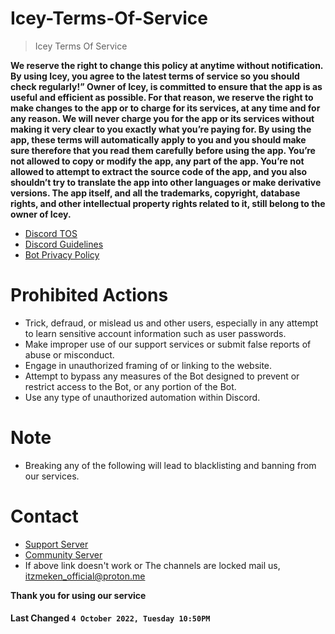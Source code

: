 # Icey-Terms-Of-Service

> Icey Terms Of Service

**We reserve the right to change this policy at anytime without notification. By using Icey, you agree to the latest terms of service so you should check regularly!”
Owner of Icey, is committed to ensure that the app is as useful and efficient as possible. For that reason, we reserve the right to make changes to the app or to charge for its services, at any time and for any reason. We will never charge you for the app or its services without making it very clear to you exactly what you’re paying for.
By using the app, these terms will automatically apply to you and you should make sure therefore that you read them carefully before using the app. You’re not allowed to copy or modify the app, any part of the app. You’re not allowed to attempt to extract the source code of the app, and you also shouldn’t try to translate the app into other languages or make derivative versions. The app itself, and all the trademarks, copyright, database rights, and other intellectual property rights related to it, still belong to the owner of Icey.**

- [Discord TOS](https://discord.com/terms)
- [Discord Guidelines](https://discord.com/guidelines)
- [Bot Privacy Policy](https://github.com/Auth1337/Icey-Privacy-Policy)

# Prohibited Actions

- Trick, defraud, or mislead us and other users, especially in any attempt to learn sensitive account information such as user passwords.
- Make improper use of our support services or submit false reports of abuse or misconduct.
- Engage in unauthorized framing of or linking to the website.
- Attempt to bypass any measures of the Bot designed to prevent or restrict access to the Bot, or any portion of the Bot.
- Use any type of unauthorized automation within Discord.

# Note
- Breaking any of the following will lead to blacklisting and banning from our services.

# Contact

- [Support Server](https://discord.gg/7k8XB2jwWQ)
- [Community Server](https://discord.gg/QNfmMqWT5Y)
- If above link doesn't work or The channels are locked mail us, itzmeken_official@proton.me

**Thank you for using our service**

#### **Last Changed `4 October 2022, Tuesday 10:50PM`**
